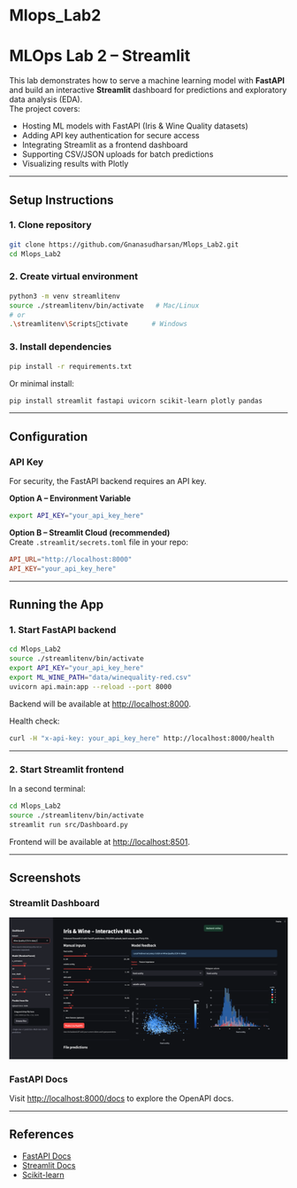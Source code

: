 
# Mlops_Lab2

# MLOps Lab 2 – Streamlit

This lab demonstrates how to serve a machine learning model with **FastAPI** and build an interactive **Streamlit** dashboard for predictions and exploratory data analysis (EDA).  
The project covers:

- Hosting ML models with FastAPI (Iris & Wine Quality datasets)  
- Adding API key authentication for secure access  
- Integrating Streamlit as a frontend dashboard  
- Supporting CSV/JSON uploads for batch predictions  
- Visualizing results with Plotly  

---

## Setup Instructions

### 1. Clone repository
```bash
git clone https://github.com/Gnanasudharsan/Mlops_Lab2.git
cd Mlops_Lab2
```

### 2. Create virtual environment
```bash
python3 -m venv streamlitenv
source ./streamlitenv/bin/activate   # Mac/Linux
# or
.\streamlitenv\Scriptsctivate      # Windows
```

### 3. Install dependencies
```bash
pip install -r requirements.txt
```

Or minimal install:
```bash
pip install streamlit fastapi uvicorn scikit-learn plotly pandas
```

---

## Configuration

### API Key
For security, the FastAPI backend requires an API key.

**Option A – Environment Variable**
```bash
export API_KEY="your_api_key_here"
```

**Option B – Streamlit Cloud (recommended)**  
Create `.streamlit/secrets.toml` file in your repo:

```toml
API_URL="http://localhost:8000"
API_KEY="your_api_key_here"
```

---

## Running the App

### 1. Start FastAPI backend
```bash
cd Mlops_Lab2
source ./streamlitenv/bin/activate
export API_KEY="your_api_key_here"
export ML_WINE_PATH="data/winequality-red.csv"
uvicorn api.main:app --reload --port 8000
```
Backend will be available at [http://localhost:8000](http://localhost:8000).

Health check:
```bash
curl -H "x-api-key: your_api_key_here" http://localhost:8000/health
```

---

### 2. Start Streamlit frontend
In a second terminal:
```bash
cd Mlops_Lab2
source ./streamlitenv/bin/activate
streamlit run src/Dashboard.py
```
Frontend will be available at [http://localhost:8501](http://localhost:8501).

---

## Screenshots

### Streamlit Dashboard
![dashboard](assets/wine_dashboard_overview.png)

### FastAPI Docs
Visit [http://localhost:8000/docs](http://localhost:8000/docs) to explore the OpenAPI docs.

---

## References
- [FastAPI Docs](https://fastapi.tiangolo.com/)  
- [Streamlit Docs](https://docs.streamlit.io/)  
- [Scikit-learn](https://scikit-learn.org/)  
